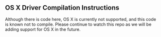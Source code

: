 ## OS X Driver Compilation Instructions

Although there is code here, OS X is currently not supported, and this code
is known not to compile. Please continue to watch this repo as we will be adding
support for OS X in the future.

